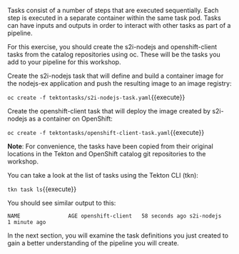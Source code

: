 Tasks consist of a number of steps that are executed sequentially. Each step is executed in a separate container within the same task pod. Tasks can have inputs and outputs in order to interact with other tasks as part of a pipeline.

For this exercise, you should create the s2i-nodejs and openshift-client tasks from the catalog repositories using oc. These will be the tasks you add to your pipeline for this workshop.

Create the s2i-nodejs task that will define and build a container image for the nodejs-ex application and push the resulting image to an image registry:

`oc create -f tektontasks/s2i-nodejs-task.yaml`{{execute}}

Create the openshift-client task that will deploy the image created by s2i-nodejs as a container on OpenShift:

`oc create -f tektontasks/openshift-client-task.yaml`{{execute}}

**Note**: For convenience, the tasks have been copied from their original locations in the Tekton and OpenShift catalog git repositories to the workshop.

You can take a look at the list of tasks using the Tekton CLI (tkn):

`tkn task ls`{{execute}}

You should see similar output to this:

`
NAME               AGE
openshift-client   58 seconds ago
s2i-nodejs         1 minute ago
`

In the next section, you will examine the task definitions you just created to gain a better understanding of the pipeline you will create.